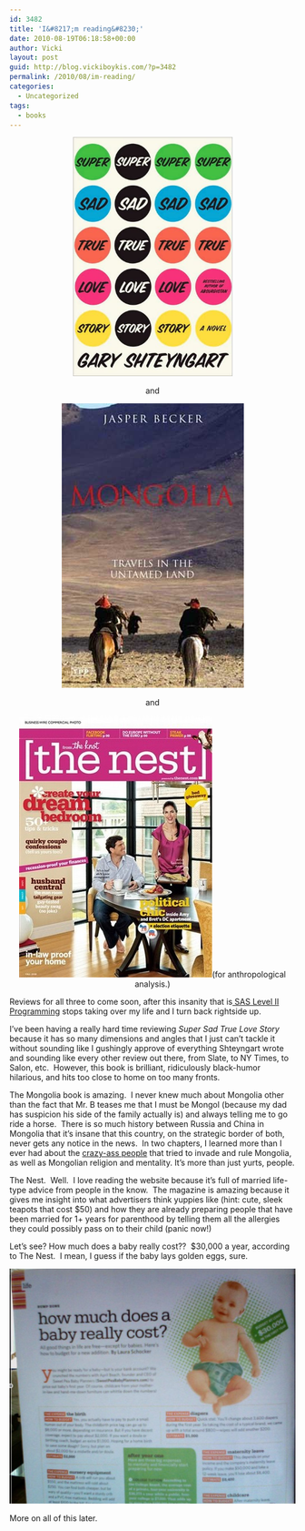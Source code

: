```yaml
---
id: 3482
title: 'I&#8217;m reading&#8230;'
date: 2010-08-19T06:18:58+00:00
author: Vicki
layout: post
guid: http://blog.vickiboykis.com/?p=3482
permalink: /2010/08/im-reading/
categories:
  - Uncategorized
tags:
  - books
---
```

<p style="text-align: center;">
  <a href="https://raw.githubusercontent.com/veekaybee/wlb/gh-pages/assets/images/2010/08/Super-Sad-True-Love-Story.jpg"><img class="aligncenter size-full wp-image-3483" title="Super-Sad-True-Love-Story" src="https://raw.githubusercontent.com/veekaybee/wlb/gh-pages/assets/images/2010/08/Super-Sad-True-Love-Story.jpg" alt="" width="281" height="420" /></a>
</p>

<p style="text-align: center;">
  and
</p>

<p style="text-align: center;">
  <a href="https://raw.githubusercontent.com/veekaybee/wlb/gh-pages/assets/images/2010/08/9781845116491.jpg"><img class="aligncenter size-full wp-image-3484" title="9781845116491" src="https://raw.githubusercontent.com/veekaybee/wlb/gh-pages/assets/images/2010/08/9781845116491.jpg" alt="" width="321" height="500" /></a>
</p>

<p style="text-align: center;">
  and
</p>

<p style="text-align: center;">
  <a href="https://raw.githubusercontent.com/veekaybee/wlb/gh-pages/assets/images/2010/08/340x.jpg"><img class="aligncenter size-full wp-image-3485" title="The Nest" src="https://raw.githubusercontent.com/veekaybee/wlb/gh-pages/assets/images/2010/08/340x.jpg" alt="" width="340" height="461" /></a>(for anthropological analysis.)
</p>

<p style="text-align: left;">
  Reviews for all three to come soon, after this insanity that is<a href="https://support.sas.com/edu/schedules.html?id=278"> SAS Level II Programming</a> stops taking over my life and I turn back rightside up.
</p>

<p style="text-align: left;">
  I&#8217;ve been having a really hard time reviewing <em>Super Sad True Love Story</em> because it has so many dimensions and angles that I just can&#8217;t tackle it without sounding like I gushingly approve of everything Shteyngart wrote and sounding like every other review out there, from Slate, to NY Times, to Salon, etc.  However, this book is brilliant, ridiculously black-humor hilarious, and hits too close to home on too many fronts.
</p>

<p style="text-align: left;">
  The Mongolia book is amazing.  I never knew much about Mongolia other than the fact that Mr. B teases me that I must be Mongol (because my dad has suspicion his side of the family actually is) and always telling me to go ride a horse.  There is so much history between Russia and China in Mongolia that it&#8217;s insane that this country, on the strategic border of both, never gets any notice in the news.  In two chapters, I learned more than I ever had about the <a href="http://en.wikipedia.org/wiki/Roman_Ungern_von_Sternberg">crazy-ass people</a> that tried to invade and rule Mongolia, as well as Mongolian religion and mentality. It&#8217;s more than just yurts, people.
</p>

<p style="text-align: left;">
  The Nest.  Well.  I love reading the website because it&#8217;s full of married life-type advice from people in the know.  The magazine is amazing because it gives me insight into what advertisers think yuppies like (hint: cute, sleek teapots that cost $50) and how they are already preparing people that have been married for 1+ years for parenthood by telling them all the allergies they could possibly pass on to their child (panic now!)
</p>

<p style="text-align: left;">
  Let&#8217;s see? How much does a baby really cost??  $30,000 a year, according to The Nest.  I mean, I guess if the baby lays golden eggs, sure.
</p>

<p style="text-align: left;">
  <a href="https://raw.githubusercontent.com/veekaybee/wlb/gh-pages/assets/images/2010/08/Picture-1.png"><img class="aligncenter size-full wp-image-3491" title="Picture 1" src="https://raw.githubusercontent.com/veekaybee/wlb/gh-pages/assets/images/2010/08/Picture-1.png" alt="" width="509" height="413" /></a>
</p>

<p style="text-align: left;">
  More on all of this later.
</p>